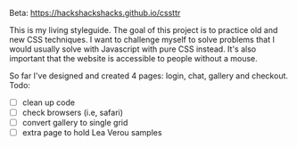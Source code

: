 Beta: https://hackshackshacks.github.io/cssttr

This is my living styleguide. The goal of this project is to practice old and new CSS techniques. I want to challenge myself to solve problems that I would usually solve with Javascript with pure CSS instead. It's also important that the website is accessible to people without a mouse. 

So far I've designed and created 4 pages: login, chat, gallery and checkout.
Todo:
- [ ] clean up code
- [ ] check browsers (i.e, safari)
- [ ] convert gallery to single grid
- [ ] extra page to hold Lea Verou samples
